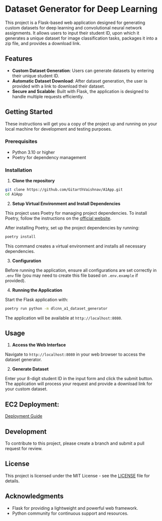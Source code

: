 # Dataset Generator for Deep Learning

This project is a Flask-based web application designed for generating custom datasets for deep learning and convolutional neural network assignments. It allows users to input their student ID, upon which it generates a unique dataset for image classification tasks, packages it into a zip file, and provides a download link.

## Features

- **Custom Dataset Generation**: Users can generate datasets by entering their unique student ID.
- **Automatic Dataset Download**: After dataset generation, the user is provided with a link to download their dataset.
- **Secure and Scalable**: Built with Flask, the application is designed to handle multiple requests efficiently.

## Getting Started

These instructions will get you a copy of the project up and running on your local machine for development and testing purposes.

### Prerequisites

- Python 3.10 or higher
- Poetry for dependency management

### Installation

1. **Clone the repository**

```bash
git clone https://github.com/GitarthVaishnav/A1App.git
cd A1App
```

2. **Setup Virtual Environment and Install Dependencies**

This project uses Poetry for managing project dependencies. To install Poetry, follow the instructions on the [official website](https://python-poetry.org/docs/#installation).

After installing Poetry, set up the project dependencies by running:

```bash
poetry install
```

This command creates a virtual environment and installs all necessary dependencies.

3. **Configuration**

Before running the application, ensure all configurations are set correctly in `.env` file (you may need to create this file based on `.env.example` if provided).

4. **Running the Application**

Start the Flask application with:

```bash
poetry run python -m dlcnn_a1_dataset_generator
```

The application will be available at `http://localhost:8080`.

## Usage

1. **Access the Web Interface**

Navigate to `http://localhost:8080` in your web browser to access the dataset generator.

2. **Generate Dataset**

Enter your 8-digit student ID in the input form and click the submit button. The application will process your request and provide a download link for your custom dataset.

## EC2 Deployment:
[Deployment Guide](https://github.com/GitarthVaishnav/A1App/blob/main/DeploymentGuide.md)

## Development

To contribute to this project, please create a branch and submit a pull request for review.

## License

This project is licensed under the MIT License - see the [LICENSE](LICENSE) file for details.

## Acknowledgments

- Flask for providing a lightweight and powerful web framework.
- Python community for continuous support and resources.
